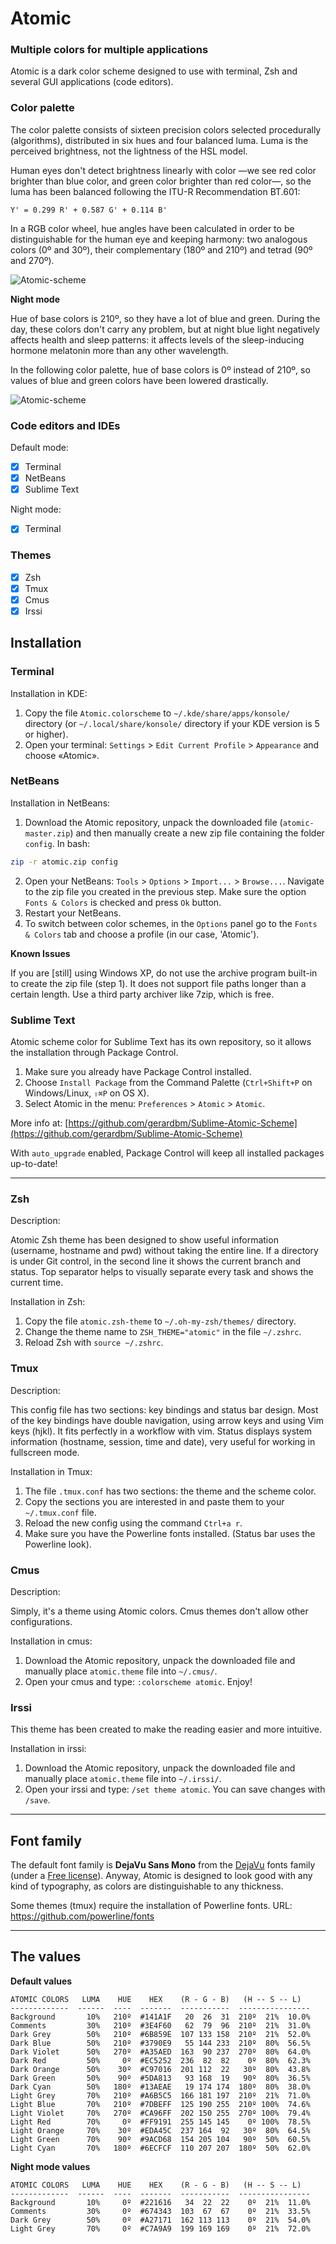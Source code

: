 # Atomic
### Multiple colors for multiple applications

Atomic is a dark color scheme designed to use with terminal, Zsh and several GUI applications (code editors).

### Color palette

The color palette consists of sixteen precision colors selected procedurally (algorithms), distributed in six hues and four balanced luma. Luma is the perceived brightness, not the lightness of the HSL model.

Human eyes don't detect brightness linearly with color —we see red color brighter than blue color, and green color brighter than red color—, so the luma has been balanced following the ITU-R Recommendation BT.601:

`Y' = 0.299 R' + 0.587 G' + 0.114 B'`

In a RGB color wheel, hue angles have been calculated in order to be distinguishable for the human eye and keeping harmony: two analogous colors (0º and 30º), their complementary (180º and 210º) and tetrad (90º and 270º).

![Atomic-scheme](https://github.com/gerardbm/Atomic/blob/master/img/atomic-scheme.png)

**Night mode**

Hue of base colors is 210º, so they have a lot of blue and green. During the day, these colors don't carry any problem, but at night blue light negatively affects health and sleep patterns: it affects levels of the sleep-inducing hormone melatonin more than any other wavelength.

In the following color palette, hue of base colors is 0º instead of 210º, so values of blue and green colors have been lowered drastically.

![Atomic-scheme](https://github.com/gerardbm/Atomic/blob/master/img/atomic-scheme-night-mode.png)

### Code editors and IDEs

Default mode:

- [x] Terminal
- [x] NetBeans
- [x] Sublime Text

Night mode:

- [x] Terminal

### Themes

- [x] Zsh
- [x] Tmux
- [x] Cmus
- [x] Irssi

## Installation

### Terminal

Installation in KDE:

1. Copy the file `Atomic.colorscheme` to `~/.kde/share/apps/konsole/` directory (or `~/.local/share/konsole/` directory if your KDE version is 5 or higher).
2. Open your terminal: `Settings` > `Edit Current Profile` > `Appearance` and choose «Atomic».

### NetBeans

Installation in NetBeans:

1. Download the Atomic repository, unpack the downloaded file (`atomic-master.zip`) and then manually create a new zip file containing the folder `config`. In bash:
```bash
zip -r atomic.zip config
```
2. Open your NetBeans: `Tools` > `Options` > `Import...` > `Browse...`. Navigate to the zip file you created in the previous step. Make sure the option `Fonts & Colors` is checked and press `Ok` button.
3. Restart your NetBeans.
4. To switch between color schemes, in the `Options` panel go to the `Fonts & Colors` tab and choose a profile (in our case, 'Atomic').

**Known Issues**

If you are [still] using Windows XP, do not use the archive program built-in to create the zip file (step 1). It does not support file paths longer than a certain length. Use a third party archiver like 7zip, which is free.

### Sublime Text

Atomic scheme color for Sublime Text has its own repository, so it allows the installation through Package Control.

1. Make sure you already have Package Control installed.
2. Choose `Install Package` from the Command Palette (`Ctrl+Shift+P` on Windows/Linux, `⇧⌘P` on OS X).
3. Select Atomic in the menu: `Preferences` > `Atomic` > `Atomic`.

More info at: [https://github.com/gerardbm/Sublime-Atomic-Scheme](https://github.com/gerardbm/Sublime-Atomic-Scheme)

With `auto_upgrade` enabled, Package Control will keep all installed packages up-to-date!

- - -

### Zsh

Description:

Atomic Zsh theme has been designed to show useful information (username, hostname and pwd) without taking the entire line. If a directory is under Git control, in the second line it shows the current branch and status. Top separator helps to visually separate every task and shows the current time.

Installation in Zsh:

1. Copy the file `atomic.zsh-theme` to `~/.oh-my-zsh/themes/` directory.
2. Change the theme name to `ZSH_THEME="atomic"` in the file `~/.zshrc`.
3. Reload Zsh with `source ~/.zshrc`.

### Tmux

Description:

This config file has two sections: key bindings and status bar design. Most of the key bindings have double navigation, using arrow keys and using Vim keys (hjkl). It fits perfectly in a workflow with vim. Status displays system information (hostname, session, time and date), very useful for working in fullscreen mode.

Installation in Tmux:

1. The file `.tmux.conf` has two sections: the theme and the scheme color.
2. Copy the sections you are interested in and paste them to your `~/.tmux.conf` file.
3. Reload the new config using the command `Ctrl+a r`.
4. Make sure you have the Powerline fonts installed. (Status bar uses the Powerline look).

### Cmus

Description:

Simply, it's a theme using Atomic colors. Cmus themes don't allow other configurations.

Installation in cmus:

1. Download the Atomic repository, unpack the downloaded file and manually place `atomic.theme` file into `~/.cmus/`.
2. Open your cmus and type: `:colorscheme atomic`. Enjoy!

### Irssi

This theme has been created to make the reading easier and more intuitive.

Installation in irssi:

1. Download the Atomic repository, unpack the downloaded file and manually place `atomic.theme` file into `~/.irssi/`.
2. Open your irssi and type: `/set theme atomic`. You can save changes with `/save`.

- - -

## Font family

The default font family is **DejaVu Sans Mono** from the [DejaVu](http://dejavu-fonts.org) fonts family (under a [Free license](http://dejavu-fonts.org/wiki/License)). Anyway, Atomic is designed to look good with any kind of typography, as colors are distinguishable to any thickness.

Some themes (tmux) require the installation of Powerline fonts.
URL: https://github.com/powerline/fonts

- - -

## The values

**Default values**

```
ATOMIC COLORS   LUMA    HUE    HEX    (R - G - B)   (H -- S -- L)
-------------  ------  ----  -------  -----------  ----------------
Background       10%   210º  #141A1F   20  26  31  210º  21%  10.0%
Comments         30%   210º  #3E4F60   62  79  96  210º  21%  31.0%
Dark Grey        50%   210º  #6B859E  107 133 158  210º  21%  52.0%
Dark Blue        50%   210º  #3790E9   55 144 233  210º  80%  56.5%
Dark Violet      50%   270º  #A35AED  163  90 237  270º  80%  64.0%
Dark Red         50%     0º  #EC5252  236  82  82    0º  80%  62.3%
Dark Orange      50%    30º  #C97016  201 112  22   30º  80%  43.8%
Dark Green       50%    90º  #5DA813   93 168  19   90º  80%  36.5%
Dark Cyan        50%   180º  #13AEAE   19 174 174  180º  80%  38.0%
Light Grey       70%   210º  #A6B5C5  166 181 197  210º  21%  71.0%
Light Blue       70%   210º  #7DBEFF  125 190 255  210º 100%  74.6%
Light Violet     70%   270º  #CA96FF  202 150 255  270º 100%  79.4%
Light Red        70%     0º  #FF9191  255 145 145    0º 100%  78.5%
Light Orange     70%    30º  #EDA45C  237 164  92   30º  80%  64.5%
Light Green      70%    90º  #9ACD68  154 205 104   90º  50%  60.5%
Light Cyan       70%   180º  #6ECFCF  110 207 207  180º  50%  62.0%
```

**Night mode values**
```
ATOMIC COLORS   LUMA    HUE    HEX    (R - G - B)   (H -- S -- L)
-------------  ------  ----  -------  -----------  ----------------
Background       10%     0º  #221616   34  22  22    0º  21%  11.0%
Comments         30%     0º  #674343  103  67  67    0º  21%  33.5%
Dark Grey        50%     0º  #A27171  162 113 113    0º  21%  54.0%
Light Grey       70%     0º  #C7A9A9  199 169 169    0º  21%  72.0%
```

